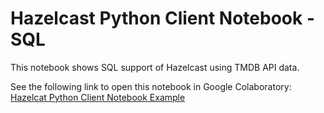 # Hazelcast Python Client Notebook - SQL 

This notebook shows SQL support of Hazelcast using TMDB API data. 

See the following link to open this notebook in Google Colaboratory:  [Hazelcat Python Client Notebook Example](https://colab.research.google.com/drive/1ujUt_XJI2moWSWMcF5_MPiWPg4LCJuot?usp=sharing)